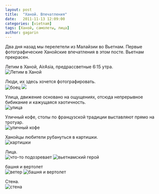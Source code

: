 ```yaml
---
layout: post
title:  "Ханой. Впечатления"
date:   2011-11-13 12:09:00
categories: [vietnam]
tags: [Ханой, самолеты, лица]
author: gagarin
---
```


Два дня назад мы перелетели из Малайзии во Вьетнам. Первые фотографические Ханойские впечатления в этом посте. Вьетнам прекрасен.   

Летим в Ханой, AirAsia, предрассветные 6:15 утра.  
![Летим в Ханой][1]

Люди, их здесь хочется фотографировать.   
![боец][2]
![][3]

Улица, движение основано на ощущениях, отсюда непрерывное бибикание и кажущаяся хаотичность.     
![улица][8]

Уличный кофе, столы по французской традиции выставляют прямо на тротуар.   
![уличный кофе][9]

Ханойцы любители рубануться в картишки.    
![картишки][10]

Лица.   
![что-то подозревает][4]
![вьетнамский герой][5]

башня и вертолет      
![ветер][6]
![башня и вертолет][7]

Стена.   
![стена][11]

[1]: /hanoi-first-impressions/letim-v-hanoi.jpg "Летим в Ханой"
[2]: /hanoi-first-impressions/boec.jpg "боец"
[3]: /hanoi-first-impressions/bezmjatezhnost.jpg
[4]: /hanoi-first-impressions/suspects.jpg "что-то подозревает"
[5]: /hanoi-first-impressions/vietnam-hero.jpg "вьетнамский герой"
[6]: /hanoi-first-impressions/windy.jpg "ветер"
[7]: /hanoi-first-impressions/krasnoe-vertoletnoe.jpg "башня и вертолет"
[8]: /hanoi-first-impressions/ulica.jpg "улица"
[9]: /hanoi-first-impressions/ulichnyj-kofe.jpg "уличный кофе"
[10]: /hanoi-first-impressions/kartishki.jpg "картишки"
[11]: /hanoi-first-impressions/wall.jpg "стена"
